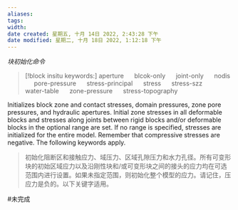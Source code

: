 ```yaml
---
aliases: 
tags: 
width:
date created: 星期五, 十月 14日 2022, 2:43:28 下午
date modified: 星期二, 十月 18日 2022, 1:12:18 下午
---
```

*块初始化命令*

>[!block insitu keywords:]
>aperture &nbsp;&nbsp;&nbsp;&nbsp; blcok-only &nbsp;&nbsp;&nbsp;&nbsp; joint-only &nbsp;&nbsp;&nbsp;&nbsp; nodis &nbsp;&nbsp;&nbsp;&nbsp; pore-pressure &nbsp;&nbsp;&nbsp;&nbsp; stress-principal &nbsp;&nbsp;&nbsp;&nbsp; stress &nbsp;&nbsp;&nbsp;&nbsp; stress-szz &nbsp;&nbsp;&nbsp;&nbsp; water-table &nbsp;&nbsp;&nbsp;&nbsp; zone-pressure &nbsp;&nbsp;&nbsp;&nbsp; stress-topography

Initializes block zone and contact stresses, domain pressures, zone pore pressures, and hydraulic apertures. Initial zone stresses in all deformable blocks and stresses along joints between rigid blocks and/or deformable blocks in the optional range are set. If no range is specified, stresses are initialized for the entire model. Remember that compressive stresses are negative. The following keywords apply.
>初始化阻断区和接触应力、域压力、区域孔隙压力和水力孔径。所有可变形块的初始区域应力以及沿刚性块和/或可变形块之间的接头的应力均在可选范围内进行设置。如果未指定范围，则初始化整个模型的应力。请记住，压应力是负的。以下关键字适用。

#未完成 